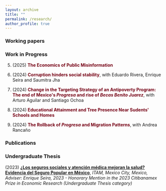 ```yaml
---
layout: archive
title: ""
permalink: /research/
author_profile: true
---
```


### Working papers

### Work in Progress
5) (2025) <span style ="color: #750014">**The Economics of Public Misinformation**</span>

4) (2024) <span style ="color: #750014">**Corruption hinders social stability**</span>, with Eduardo Rivera, Enrique Seira and Saumitra Jha

3) (2024) <span style ="color: #750014">**Change in the Targeting Strategy of an Antipoverty Program: The end of Mexico's _Progresa_ and rise of _Becas Benito Juarez_**</span>, with Arturo Aguilar and Santiago Ochoa

2) (2024) <span style ="color: #750014">**Educational Attainment and Tree Presence Near Sudents' Schools and Homes**</span> 

1) (2024) <span style = "color: #750014">**The Rollback of _Progresa_ and Migration Patterns**</span>, with Andrea Rancaño 

### Publications 

### Undergraduate Thesis
(2023) [**¿Los seguros sociales y atención médica mejoran la salud? Evidencia del Seguro Popular en México**](https://robertoglz.github.io/files/tesis_BA_RobertoGonzalez.pdf), _ITAM, Mexico City, Mexico, Adviser: Enrique Seira, 2023 - Honorary Mention in the 2023 Citibanamex Prize in Economic Research (Undergraduate Thesis category)_

<!---
{% if author.googlescholar %}
  You can also find my articles on <u><a href="{{author.googlescholar}}">my Google Scholar profile</a>.</u>
{% endif %}

{% include base_path %}

{% for post in site.publications reversed %}
  {% include archive-single.html %}
{% endfor %}
-->
